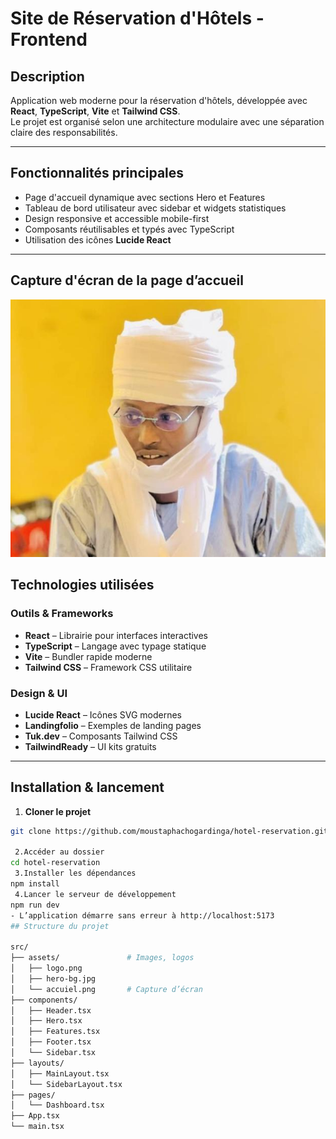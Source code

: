 #  Site de Réservation d'Hôtels - Frontend

##  Description

Application web moderne pour la réservation d'hôtels, développée avec **React**, **TypeScript**, **Vite** et **Tailwind CSS**.  
Le projet est organisé selon une architecture modulaire avec une séparation claire des responsabilités.

---

##  Fonctionnalités principales

- Page d'accueil dynamique avec sections Hero et Features
- Tableau de bord utilisateur avec sidebar et widgets statistiques
- Design responsive et accessible mobile-first
- Composants réutilisables et typés avec TypeScript
- Utilisation des icônes **Lucide React**

---

## Capture d'écran de la page d’accueil

![Page d'accueil](./src/assets/profil.png)



## Technologies utilisées

### Outils & Frameworks

- **React** – Librairie pour interfaces interactives  
- **TypeScript** – Langage avec typage statique  
- **Vite** – Bundler rapide moderne  
- **Tailwind CSS** – Framework CSS utilitaire  

### Design & UI

- **Lucide React** – Icônes SVG modernes  
- **Landingfolio** – Exemples de landing pages  
- **Tuk.dev** – Composants Tailwind CSS  
- **TailwindReady** – UI kits gratuits  

---

## Installation & lancement

1. **Cloner le projet**

```bash
git clone https://github.com/moustaphachogardinga/hotel-reservation.git

 2.Accéder au dossier
cd hotel-reservation
 3.Installer les dépendances
npm install
 4.Lancer le serveur de développement
npm run dev
- L’application démarre sans erreur à http://localhost:5173
## Structure du projet

src/
├── assets/               # Images, logos
│   ├── logo.png
│   ├── hero-bg.jpg
│   └── accuiel.png       # Capture d’écran
├── components/
│   ├── Header.tsx
│   ├── Hero.tsx
│   ├── Features.tsx
│   ├── Footer.tsx
│   └── Sidebar.tsx
├── layouts/
│   ├── MainLayout.tsx
│   └── SidebarLayout.tsx
├── pages/
│   └── Dashboard.tsx
├── App.tsx
└── main.tsx
